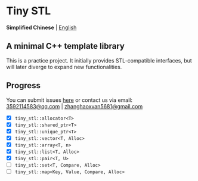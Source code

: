 # Tiny STL  

**Simplified Chinese** | [English](./docs/README_en.md)  


## A minimal C++ template library  
This is a practice project. It initially provides STL-compatible interfaces, but will later diverge to expand new functionalities.  


## Progress  
You can submit issues [here](https://github.com/zhanghaoxvan/tiny-stl/issues) or contact us via email:  
<3592114583@qq.com> | <zhanghaoxvan5681@gmail.com>  


- [x] `tiny_stl::allocator<T>`  
- [x] `tiny_stl::shared_ptr<T>`  
- [x] `tiny_stl::unique_ptr<T>`  
- [x] `tiny_stl::vector<T, Alloc>`  
- [x] `tiny_stl::array<T, n>`  
- [x] `tiny_stl::list<T, Alloc>`  
- [x] `tiny_stl::pair<T, U>`  
- [ ] `tiny_stl::set<T, Compare, Alloc>`  
- [ ] `tiny_stl::map<Key, Value, Compare, Alloc>`  
